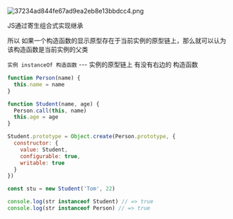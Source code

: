 ![37234ad844fe67ad9ea2eb8e13bbdcc4.png](https://p3-juejin.byteimg.com/tos-cn-i-k3u1fbpfcp/c51a7fefc356440883de526577f51e55~tplv-k3u1fbpfcp-zoom-1.image) 

JS通过寄生组合式实现继承

所以 如果一个构造函数的显示原型存在于当前实例的原型链上，那么就可以认为该构造函数是当前实例的父类



`实例 instanceOf 构造函数` --- 实例的原型链上 有没有右边的 构造函数

```js
function Person(name) {
  this.name = name
}

function Student(name, age) {
  Person.call(this, name)
  this.age = age
}

Student.prototype = Object.create(Person.prototype, {
  constructor: {
    value: Student,
    configurable: true,
    writable: true
  }
})

const stu = new Student('Tom', 22)

console.log(str instanceof Student) // => true
console.log(str instanceof Person) // => true
```

